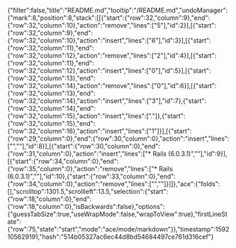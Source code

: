 {"filter":false,"title":"README.md","tooltip":"/README.md","undoManager":{"mark":8,"position":8,"stack":[[{"start":{"row":32,"column":9},"end":{"row":32,"column":10},"action":"remove","lines":["5"],"id":2}],[{"start":{"row":32,"column":9},"end":{"row":32,"column":10},"action":"insert","lines":["6"],"id":3}],[{"start":{"row":32,"column":11},"end":{"row":32,"column":12},"action":"remove","lines":["2"],"id":4}],[{"start":{"row":32,"column":11},"end":{"row":32,"column":12},"action":"insert","lines":["0"],"id":5}],[{"start":{"row":32,"column":13},"end":{"row":32,"column":14},"action":"remove","lines":["0"],"id":6}],[{"start":{"row":32,"column":13},"end":{"row":32,"column":14},"action":"insert","lines":["3"],"id":7},{"start":{"row":32,"column":14},"end":{"row":32,"column":15},"action":"insert","lines":["."]},{"start":{"row":32,"column":15},"end":{"row":32,"column":16},"action":"insert","lines":["1"]}],[{"start":{"row":29,"column":0},"end":{"row":30,"column":0},"action":"insert","lines":["",""],"id":8}],[{"start":{"row":30,"column":0},"end":{"row":31,"column":0},"action":"insert","lines":["* Rails (6.0.3.1)",""],"id":9}],[{"start":{"row":34,"column":0},"end":{"row":35,"column":0},"action":"remove","lines":["* Rails (6.0.3.1)",""],"id":10},{"start":{"row":33,"column":0},"end":{"row":34,"column":0},"action":"remove","lines":["",""]}]]},"ace":{"folds":[],"scrolltop":1301.5,"scrollleft":13.5,"selection":{"start":{"row":18,"column":0},"end":{"row":18,"column":0},"isBackwards":false},"options":{"guessTabSize":true,"useWrapMode":false,"wrapToView":true},"firstLineState":{"row":75,"state":"start","mode":"ace/mode/markdown"}},"timestamp":1592105629191,"hash":"514b05327ac6ec44d8bd54684497ce761d316cef"}